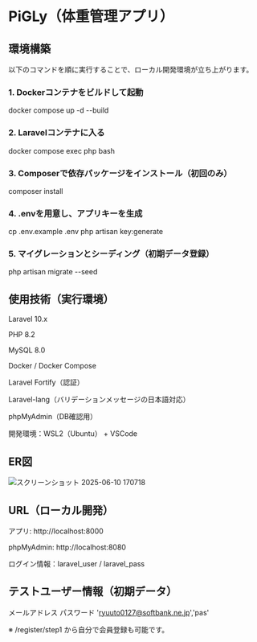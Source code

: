 # PiGLy（体重管理アプリ）

## 環境構築

以下のコマンドを順に実行することで、ローカル開発環境が立ち上がります。


### 1. Dockerコンテナをビルドして起動
docker compose up -d --build

### 2. Laravelコンテナに入る
docker compose exec php bash

### 3. Composerで依存パッケージをインストール（初回のみ）
composer install

### 4. .envを用意し、アプリキーを生成
cp .env.example .env
php artisan key:generate

### 5. マイグレーションとシーディング（初期データ登録）
php artisan migrate --seed

## 使用技術（実行環境）
Laravel 10.x

PHP 8.2

MySQL 8.0

Docker / Docker Compose

Laravel Fortify（認証）

Laravel-lang（バリデーションメッセージの日本語対応）

phpMyAdmin（DB確認用）

開発環境：WSL2（Ubuntu） + VSCode

## ER図
![スクリーンショット 2025-06-10 170718](https://github.com/user-attachments/assets/1661b3b5-5215-406c-8a77-15cbd9745af5)



## URL（ローカル開発）
アプリ: http://localhost:8000

phpMyAdmin: http://localhost:8080

ログイン情報：laravel_user / laravel_pass

## テストユーザー情報（初期データ）
メールアドレス	パスワード
'ryuuto0127@softbank.ne.jp','pas'

※ /register/step1 から自分で会員登録も可能です。

